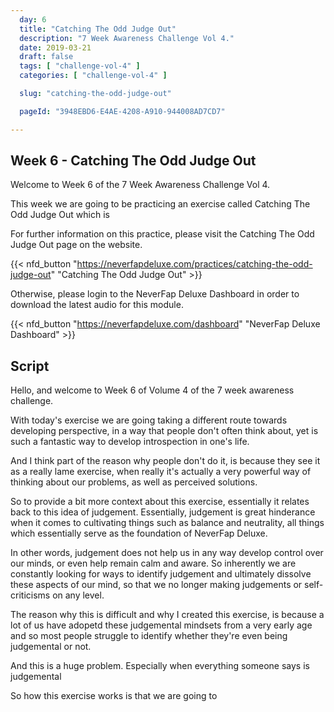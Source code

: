 ```yaml
---
  day: 6
  title: "Catching The Odd Judge Out"
  description: "7 Week Awareness Challenge Vol 4."
  date: 2019-03-21
  draft: false
  tags: [ "challenge-vol-4" ]
  categories: [ "challenge-vol-4" ]

  slug: "catching-the-odd-judge-out"

  pageId: "3948EBD6-E4AE-4208-A910-944008AD7CD7"

---
```


## Week 6 - Catching The Odd Judge Out

Welcome to Week 6 of the 7 Week Awareness Challenge Vol 4.

This week we are going to be practicing an exercise called Catching The Odd Judge Out which is 


For further information on this practice, please visit the Catching The Odd Judge Out page on the website.


{{< nfd_button "https://neverfapdeluxe.com/practices/catching-the-odd-judge-out" "Catching The Odd Judge Out" >}}


Otherwise, please login to the NeverFap Deluxe Dashboard in order to download the latest audio for this module.


{{< nfd_button "https://neverfapdeluxe.com/dashboard" "NeverFap Deluxe Dashboard" >}}


## Script

Hello, and welcome to Week 6 of Volume 4 of the 7 week awareness challenge.


<!-- Intro -->

With today's exercise we are going taking a different route towards developing perspective, in a way that people don't often think about, yet is such a fantastic way to develop introspection in one's life.

And I think part of the reason why people don't do it, is because they see it as a really lame exercise, when really it's actually a very powerful way of thinking about our problems, as well as perceived solutions.


<!-- Context -->

So to provide a bit more context about this exercise, essentially it relates back to this idea of judgement. Essentially, judgement is great hinderance when it comes to cultivating things such as balance and neutrality, all things which essentially serve as the foundation of NeverFap Deluxe.

In other words, judgement does not help us in any way develop control over our minds, or even help remain calm and aware. So inherently we are constantly looking for ways to identify judgement and ultimately dissolve these aspects of our mind, so that we no longer making judgements or self-criticisms on any level.

The reason why this is difficult and why I created this exercise, is because a lot of us have adopetd these judgemental mindsets from a very early age and so most people struggle to identify whether they're even being judgemental or not. 

And this is a huge problem. Especially when everything someone says is judgemental



So how this exercise works is that we are going to


